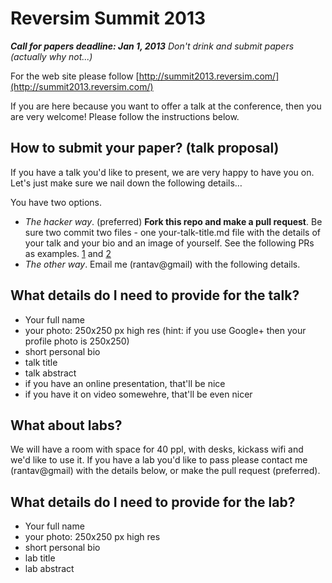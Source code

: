 Reversim Summit 2013
====================

___Call for papers deadline: Jan 1, 2013___ *Don't drink and submit papers (actually why not...)*

For the web site please follow [http://summit2013.reversim.com/](http://summit2013.reversim.com/)

If you are here because you want to offer a talk at the conference, then you are very welcome! Please follow the instructions below.

How to submit your paper? (talk proposal)
-----
If you have a talk you'd like to present, we are very happy to have you on. Let's just make sure we nail down the following details…

You have two options. 

- *The hacker way*. (preferred) __Fork this repo and make a pull request__. Be sure two commit two files - one your-talk-title.md file with the details of your talk and your bio and an image of yourself. See the following PRs as examples. [1](https://github.com/rantav/reversim-summit-2013/pull/1) and [2](https://github.com/rantav/reversim-summit-2013/pull/2)
- *The other way*. Email me (rantav@gmail) with the following details. 

What details do I need to provide for the talk?
----
- Your full name
- your photo: 250x250 px high res (hint: if you use Google+ then your profile photo is 250x250)
- short personal bio
- talk title
- talk abstract
- if you have an online presentation, that'll be nice
- if you have it on video somewehre, that'll be even nicer


What about labs?
----
We will have a room with space for 40 ppl, with desks, kickass wifi and we'd like to use it.
If you have a lab you'd like to pass please contact me (rantav@gmail) with the details below, or make the pull request (preferred). 

What details do I need to provide for the lab?
----
- Your full name
- your photo: 250x250 px high res
- short personal bio
- lab title
- lab abstract
